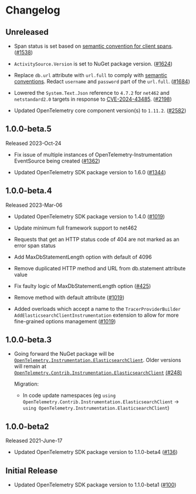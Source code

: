 # Changelog

## Unreleased

* Span status is set based on [semantic convention for client spans](https://github.com/open-telemetry/semantic-conventions/blob/v1.24.0/docs/http/http-spans.md#status).
  ([#1538](https://github.com/open-telemetry/opentelemetry-dotnet-contrib/pull/1538))

* `ActivitySource.Version` is set to NuGet package version.
  ([#1624](https://github.com/open-telemetry/opentelemetry-dotnet-contrib/pull/1624))

* Replace `db.url` attribute with `url.full` to comply with [semantic conventions](https://github.com/open-telemetry/semantic-conventions/blob/v1.25.0/docs/database/elasticsearch.md#attributes).
  Redact `username` and `password` part of the `url.full`.
  ([#1684](https://github.com/open-telemetry/opentelemetry-dotnet-contrib/pull/1684))

* Lowered the `System.Text.Json` reference to `4.7.2` for `net462` and
  `netstandard2.0` targets in response to
  [CVE-2024-43485](https://msrc.microsoft.com/update-guide/vulnerability/CVE-2024-43485).
  ([#2198](https://github.com/open-telemetry/opentelemetry-dotnet-contrib/pull/2198))

* Updated OpenTelemetry core component version(s) to `1.11.2`.
  ([#2582](https://github.com/open-telemetry/opentelemetry-dotnet-contrib/pull/2582))

## 1.0.0-beta.5

Released 2023-Oct-24

* Fix issue of multiple instances of OpenTelemetry-Instrumentation EventSource
  being created
  ([#1362](https://github.com/open-telemetry/opentelemetry-dotnet-contrib/pull/1362))

* Updated OpenTelemetry SDK package version to 1.6.0
  ([#1344](https://github.com/open-telemetry/opentelemetry-dotnet-contrib/pull/1344))

## 1.0.0-beta.4

Released 2023-Mar-06

* Updated OpenTelemetry SDK package version to 1.4.0
  ([#1019](https://github.com/open-telemetry/opentelemetry-dotnet-contrib/pull/1019))

* Update minimum full framework support to net462

* Requests that get an HTTP status code of 404 are not marked as an error span status

* Add MaxDbStatementLength option with default of 4096

* Remove duplicated HTTP method and URL from db.statement attribute value

* Fix faulty logic of MaxDbStatementLength option
  ([#425](https://github.com/open-telemetry/opentelemetry-dotnet-contrib/pull/425))

* Remove method with default attribute
  ([#1019](https://github.com/open-telemetry/opentelemetry-dotnet-contrib/pull/1019))

* Added overloads which accept a name to the `TracerProviderBuilder`
  `AddElasticsearchClientInstrumentation` extension to allow for more fine-grained
  options management
  ([#1019](https://github.com/open-telemetry/opentelemetry-dotnet-contrib/pull/1019))

## 1.0.0-beta.3

* Going forward the NuGet package will be
  [`OpenTelemetry.Instrumentation.ElasticsearchClient`](https://www.nuget.org/packages/OpenTelemetry.Instrumentation.ElasticsearchClient).
  Older versions will remain at
  [`OpenTelemetry.Contrib.Instrumentation.ElasticsearchClient`](https://www.nuget.org/packages/OpenTelemetry.Contrib.Instrumentation.ElasticsearchClient)
  [(#248)](https://github.com/open-telemetry/opentelemetry-dotnet-contrib/pull/248)

  Migration:

  * In code update namespaces (eg `using
    OpenTelemetry.Contrib.Instrumentation.ElasticsearchClient` -> `using
    OpenTelemetry.Instrumentation.ElasticsearchClient`)

## 1.0.0-beta2

Released 2021-June-17

* Updated OpenTelemetry SDK package version to 1.1.0-beta4
  ([#136](https://github.com/open-telemetry/opentelemetry-dotnet-contrib/pull/136))

## Initial Release

* Updated OpenTelemetry SDK package version to 1.1.0-beta1
  ([#100](https://github.com/open-telemetry/opentelemetry-dotnet-contrib/pull/100))
